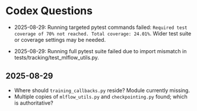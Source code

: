 # Codex Questions

- 2025-08-29: Running targeted pytest commands failed: `Required test coverage of 70% not reached. Total coverage: 24.01%`. Wider test suite or coverage settings may be needed.

- 2025-08-29: Running full pytest suite failed due to import mismatch in tests/tracking/test_mlflow_utils.py.

## 2025-08-29
- Where should `training_callbacks.py` reside? Module currently missing.
- Multiple copies of `mlflow_utils.py` and `checkpointing.py` found; which is authoritative?
